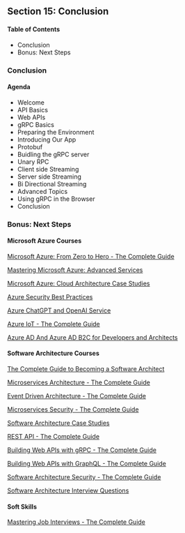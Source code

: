 ## Section 15: Conclusion

#### Table of Contents
- Conclusion
- Bonus: Next Steps


### Conclusion

#### Agenda
- Welcome
- API Basics
- Web APIs
- gRPC Basics
- Preparing the Environment
- Introducing Our App
- Protobuf
- Buidling the gRPC server
- Unary RPC
- Client side Streaming
- Server side Streaming
- Bi Directional Streaming
- Advanced Topics
- Using gRPC in the Browser
- Conclusion


### Bonus: Next Steps

#### Microsoft Azure Courses

[Microsoft Azure: From Zero to Hero - The Complete Guide](https://www.udemy.com/course/microsoft-azure-from-zero-to-hero-the-complete-guide/)

[Mastering Microsoft Azure: Advanced Services](https://www.udemy.com/course/microsoft-azure-advanced-services/)

[Microsoft Azure: Cloud Architecture Case Studies](https://www.udemy.com/course/microsoft-azure-cloud-architecture-case-studies/)

[Azure Security Best Practices](https://www.udemy.com/course/azure-security-best-practices/)

[Azure ChatGPT and OpenAI Service](https://www.udemy.com/course/azure-chatgpt-and-openai-service-the-complete-guide/)


[Azure IoT - The Complete Guide](https://www.udemy.com/course/az-220-microsoft-azure-iot-developer-certification-2022/)


[Azure AD And Azure AD B2C for Developers and Architects](https://www.udemy.com/course/azure-ad-and-azure-ad-b2c-for-developers-and-architects/)


#### Software Architecture Courses

[The Complete Guide to Becoming a Software Architect](https://www.udemy.com/course/the-complete-guide-to-becoming-a-software-architect/)

[Microservices Architecture - The Complete Guide](https://www.udemy.com/course/microservices-architecture-the-complete-guide/)

[Event Driven Architecture - The Complete Guide](https://www.udemy.com/course/event-driven-architecture-the-complete-guide/)

[Microservices Security - The Complete Guide](https://www.udemy.com/course/microservices-security-the-complete-guide/)

[Software Architecture Case Studies](https://www.udemy.com/course/software-architecture-case-studies/)

[REST API - The Complete Guide](https://www.udemy.com/course/rest-api-design-the-complete-guide/)

[Building Web APIs with gRPC - The Complete Guide](https://www.udemy.com/course/building-web-apis-with-grpc-the-complete-guide/)

[Building Web APIs with GraphQL - The Complete Guide](https://www.udemy.com/course/building-web-apis-with-graphql-the-complete-guide/)

[Software Architecture Security - The Complete Guide](https://www.udemy.com/course/software-architecture-security-the-complete-guide/)

[Software Architecture Interview Questions](https://www.udemy.com/course/software-architecture-interview-questions/)

#### Soft Skills

[Mastering Job Interviews - The Complete Guide](https://www.udemy.com/course/getting-your-dream-job-the-complete-guide/)

